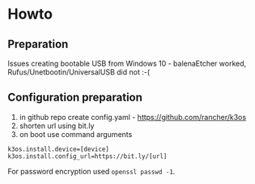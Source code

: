 # Howto
## Preparation
Issues creating bootable USB from Windows 10 - balenaEtcher worked, Rufus/Unetbootin/UniversalUSB did not :-(

## Configuration preparation
1. in github repo create config.yaml - https://github.com/rancher/k3os
2. shorten url using bit.ly
3. on boot use command arguments
```
k3os.install.device=[device]
k3os.install.config_url=https://bit.ly/[url]
```

For password encryption used `openssl passwd -1`.
